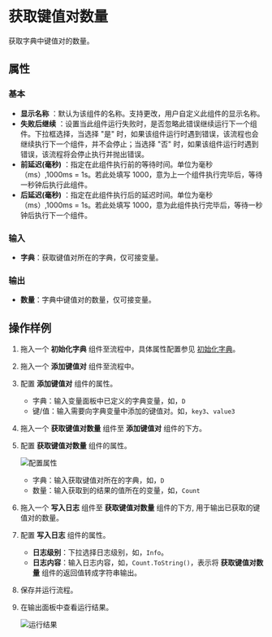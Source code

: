 # 获取键值对数量

获取字典中键值对的数量。

## 属性

### 基本

- **显示名称** ：默认为该组件的名称。支持更改，用户自定义此组件的显示名称。
- **失败后继续** ：设置当此组件运行失败时，是否忽略此错误继续运行下一个组件。下拉框选择，当选择 "是" 时，如果该组件运行时遇到错误，该流程也会继续执行下一个组件，并不会停止；当选择 "否" 时，如果该组件运行时遇到错误，该流程将会停止执行并抛出错误。
- **前延迟(毫秒)** ：指定在此组件执行前的等待时间。单位为毫秒（ms）,1000ms = 1s。若此处填写 1000，意为上一个组件执行完毕后，等待一秒钟后执行此组件。
- **后延迟(毫秒)** ：指定在此组件执行后的延迟时间。单位为毫秒（ms）,1000ms = 1s。若此处填写 1000，意为此组件执行完毕后，等待一秒钟后执行下一个组件。

### 输入

- **字典**：获取键值对所在的字典，仅可接变量。

### 输出

- **数量**：字典中键值对的数量，仅可接变量。

## 操作样例

1. 拖入一个 **初始化字典** 组件至流程中，具体属性配置参见 [初始化字典](CodeExecuter/../InitializeDictionaryActivity.md)。
2. 拖入一个 **添加键值对** 组件至流程中。
3. 配置 **添加键值对** 组件的属性。

    - 字典：输入变量面板中已定义的字典变量，如，`D`
    - 键/值：输入需要向字典变量中添加的键值对。如，`key3`、`value3`

4. 拖入一个 **获取键值对数量** 组件至 **添加键值对** 组件的下方。
5. 配置 **获取键值对数量** 组件的属性。

    ![配置属性](https://docimages.blob.core.chinacloudapi.cn/images/Activities/getkeyvalue20210111.png)

    - 字典：输入获取键值对所在的字典，如，`D`
    - 数量：输入获取到的结果的值所在的变量，如，`Count`

6. 拖入一个 **写入日志** 组件至 **获取键值对数量** 组件的下方, 用于输出已获取的键值对的数量。
7. 配置 **写入日志** 组件的属性。

    - **日志级别**：下拉选择日志级别，如，`Info`。
    - **日志内容**：输入日志内容，如，`Count.ToString()`，表示将 **获取键值对数量** 组件的返回值转成字符串输出。

8. 保存并运行流程。
9. 在输出面板中查看运行结果。

    ![运行结果](https://docimages.blob.core.chinacloudapi.cn/images/Activities/getkeyvalueresult20210111.png)